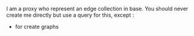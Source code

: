 I am a proxy who represent an edge collection in base.  You should never create me directly but use a query for this, except :

- for create graphs